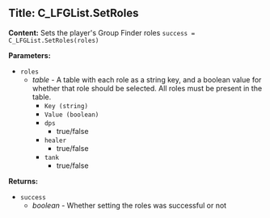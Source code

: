 ## Title: C_LFGList.SetRoles

**Content:**
Sets the player's Group Finder roles
`success = C_LFGList.SetRoles(roles)`

**Parameters:**
- `roles`
  - *table* - A table with each role as a string key, and a boolean value for whether that role should be selected. All roles must be present in the table.
    - `Key (string)`
    - `Value (boolean)`
    - `dps`
      - true/false
    - `healer`
      - true/false
    - `tank`
      - true/false

**Returns:**
- `success`
  - *boolean* - Whether setting the roles was successful or not